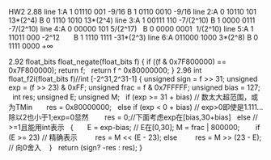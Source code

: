 HW2
2.88
line 1:A 1 01110 001  -9/16       B 1 0110 0010  -9/16
line 2:A 0 10110 101  13*(2^4)    B 0 1110 1010  13*(2^4)
line 3:A 1 00111 110  -7/(2^10)   B 1 0000 0111  -7/(2^10)
line 4:A 0 00000 101  5/(2^17)    B 0 0000 0001  1/(2^10)
line 5:A 1 11011 000  -2^12       B 1 1110 1111  -31*(2^3)
line 6:A 011000 1000  3*(2^8)     B 0 1111 0000  +∞

2.92
float_bits float_negate(float_bits f)
{
    if ((f & 0x7F800000) == 0x7F800000);
      return f;
    return f ^ 0x80000000;
}
2.96
int float_f2i(float_bits f)//int [-2^31,2^31-1]
{
    unsigned sign = f >> 31;
    unsigned exp = (f >> 23) & 0xFF;
    unsigned frac = f & 0x7FFFFF;
    unsigned bias = 127;
    int res;
    unsigned E;
    unsigned M;
    if (exp >= 31 + bias) // 数太大超范围，或为TMin
        res = 0x80000000;
    else if (exp < 0 + bias) // exp>0即使是1.111...除以2也小于1;exp=0显然
        res = 0;//下面考虑exp在[bias,30+bias]
    else // >=1且能用int表示
    {
        E = exp-bias; // E在[0,30];
        M = frac | 800000;
        if (E >= 23) // 精确表示
          res = M << (E - 23);
        else
          res = M >> (23 - E); // 向0舍入
    }
    return (sign? -res : res);
}
